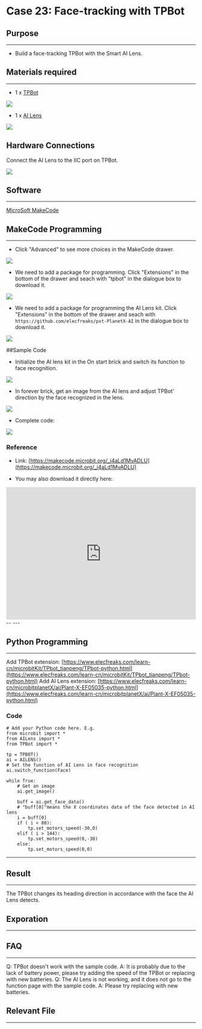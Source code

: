 # Case 23: Face-tracking with TPBot

## Purpose
---
- Build a face-tracking TPBot with the Smart AI Lens.

## Materials required

---

- 1 x [TPBot](https://www.elecfreaks.com/tpbot.html)

![](./images/TPBot_tianpeng_case_20_01.png)

- 1 x  [AI Lens](https://www.elecfreaks.com/elecfreaks-smart-ai-lens-kit.html)

![](./images/TPBot_tianpeng_case_20_02.png)





## Hardware Connections

Connect the AI Lens to the IIC port on TPBot. 

![](./images/TPBot_tianpeng_case_20_03.png)

## Software 

---

[MicroSoft MakeCode](https://makecode.microbit.org/#)


## MakeCode Programming

---


- Click "Advanced" to see more choices in the MakeCode drawer. 

![](./images/TPBot_tianpeng_case_20_04.png)

- We need to add a package for programming. Click "Extensions" in the bottom of the drawer and seach with "tpbot" in the dialogue box to download it.  

![](./images/TPBot_tianpeng_case_20_05.png)

- We need to add a package for programming the AI Lens kit. Click "Extensions" in the bottom of the drawer and seach with `https://github.com/elecfreaks/pxt-PlanetX-AI` in the dialogue box to download it.  

![](./images/TPBot_tianpeng_case_20_06.png)



##Sample Code

- Initialize the AI lens kit in the On start brick and switch its function to face recognition. 

![](./images/TPBot_tianpeng_case_23_07.png)

- In forever brick, get an image from the AI lens and adjust TPBot' direction by the face recognized in the lens. 

![](./images/TPBot_tianpeng_case_23_08.png)

- Complete code:

![](./images/TPBot_tianpeng_case_23_09.png)



### Reference
- Link: [https://makecode.microbit.org/_i4aLd1MvADLU](https://makecode.microbit.org/_i4aLd1MvADLU)

- You may also download it directly here:

<div style="position:relative;height:0;padding-bottom:70%;overflow:hidden;"><iframe style="position:absolute;top:0;left:0;width:100%;height:100%;" src="https://makecode.microbit.org/#pub:_i4aLd1MvADLU" frameborder="0" sandbox="allow-popups allow-forms allow-scripts allow-same-origin"></iframe></div>  
--
---


## Python Programming
---
Add TPBot extension: [https://www.elecfreaks.com/learn-cn/microbitKit/TPbot_tianpeng/TPbot-python.html](https://www.elecfreaks.com/learn-cn/microbitKit/TPbot_tianpeng/TPbot-python.html)
Add AI Lens extension: [https://www.elecfreaks.com/learn-cn/microbitplanetX/ai/Plant-X-EF05035-python.html](https://www.elecfreaks.com/learn-cn/microbitplanetX/ai/Plant-X-EF05035-python.html)

### Code

```
# Add your Python code here. E.g.
from microbit import *
from AILens import *
from TPBot import *

tp = TPBOT()
ai = AILENS()
# Set the function of AI Lens in face recognition
ai.switch_function(Face)

while True:
    # Get an image
    ai.get_image()

    buff = ai.get_face_data()
    # "buff[0]"means the X coordinates data of the face detected in AI lens
    i = buff[0]
    if ( i < 80):
        tp.set_motors_speed(-30,0)  
    elif ( i > 144):
        tp.set_motors_speed(0,-30)
    else:
        tp.set_motors_speed(0,0)
```


---
## Result
---
The TPBot changes its heading direction in accordance with the face the AI Lens detects. 

## Exporation

---


## FAQ

---

Q: TPBot doesn't work with the sample code. 
A: It is probably due to the lack of battery power, please try adding the speed of the TPBot or replacing with new batteries. 
Q: The AI Lens is not working,  and it does not go to the function page with the sample code. 
A: Please try replacing with new batteries. 

## Relevant File

---

